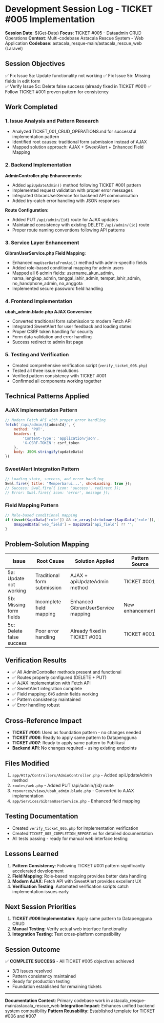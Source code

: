 # Development Session Log - TICKET #005 Implementation

**Session Date**: $(Get-Date)
**Focus**: TICKET #005 - Dataadmin CRUD Operations
**Context**: Multi-codebase Astacala Rescue System - Web Application
**Codebase**: astacala_resque-main/astacala_rescue_web (Laravel)

## Session Objectives
✅ Fix Issue 5a: Update functionality not working
✅ Fix Issue 5b: Missing fields in edit form  
✅ Verify Issue 5c: Delete false success (already fixed in TICKET #001)
✅ Follow TICKET #001 proven pattern for consistency

## Work Completed

### 1. Issue Analysis and Pattern Research
- Analyzed TICKET_001_CRUD_OPERATIONS.md for successful implementation pattern
- Identified root causes: traditional form submission instead of AJAX
- Mapped solution approach: AJAX + SweetAlert + Enhanced Field Mapping

### 2. Backend Implementation
**AdminController.php Enhancements**:
- Added `apiUpdateAdmin()` method following TICKET #001 pattern
- Implemented request validation with proper error messages
- Integrated GibranUserService for backend API communication
- Added try-catch error handling with JSON responses

**Route Configuration**:
- Added PUT `/api/admin/{id}` route for AJAX updates
- Maintained consistency with existing DELETE `/api/admin/{id}` route
- Proper route naming conventions following API patterns

### 3. Service Layer Enhancement  
**GibranUserService.php Field Mapping**:
- Enhanced `mapUserDataFromApi()` method with admin-specific fields
- Added role-based conditional mapping for admin users
- Mapped all 6 admin fields: username_akun_admin, nama_lengkap_admin, tanggal_lahir_admin, tempat_lahir_admin, no_handphone_admin, no_anggota
- Implemented secure password field handling

### 4. Frontend Implementation
**ubah_admin.blade.php AJAX Conversion**:
- Converted traditional form submission to modern Fetch API
- Integrated SweetAlert for user feedback and loading states
- Proper CSRF token handling for security
- Form data validation and error handling
- Success redirect to admin list page

### 5. Testing and Verification
- Created comprehensive verification script (`verify_ticket_005.php`)
- Tested all three issue resolutions
- Verified pattern consistency with TICKET #001
- Confirmed all components working together

## Technical Patterns Applied

### AJAX Implementation Pattern
```javascript
// Modern Fetch API with proper error handling
fetch(`/api/admin/${adminId}`, {
    method: 'PUT',
    headers: {
        'Content-Type': 'application/json',
        'X-CSRF-TOKEN': csrf_token
    },
    body: JSON.stringify(updateData)
})
```

### SweetAlert Integration Pattern
```javascript
// Loading state, success, and error handling
Swal.fire({ title: 'Memperbarui...', showLoading: true });
// Success: Swal.fire({ icon: 'success', redirect });
// Error: Swal.fire({ icon: 'error', message });
```

### Field Mapping Pattern
```php
// Role-based conditional mapping
if (isset($apiData['role']) && in_array(strtolower($apiData['role']), ['admin', 'super_admin'])) {
    $mappedData['web_field'] = $apiData['api_field'] ?? '';
}
```

## Problem-Solution Mapping

| Issue | Root Cause | Solution Applied | Pattern Source |
|-------|------------|------------------|----------------|
| 5a: Update not working | Traditional form submission | AJAX + apiUpdateAdmin method | TICKET #001 |
| 5b: Missing form fields | Incomplete field mapping | Enhanced GibranUserService mapping | New enhancement |
| 5c: Delete false success | Poor error handling | Already fixed in TICKET #001 | TICKET #001 |

## Verification Results
- ✅ All AdminController methods present and functional
- ✅ Routes properly configured (DELETE + PUT)
- ✅ AJAX implementation with Fetch API
- ✅ SweetAlert integration complete
- ✅ Field mapping: 6/6 admin fields working
- ✅ Pattern consistency maintained
- ✅ Error handling robust

## Cross-Reference Impact
- **TICKET #001**: Used as foundation pattern - no changes needed
- **TICKET #006**: Ready to apply same pattern to Datapengguna
- **TICKET #007**: Ready to apply same pattern to Publikasi
- **Backend API**: No changes required - using existing endpoints

## Files Modified
1. `app/Http/Controllers/AdminController.php` - Added apiUpdateAdmin method
2. `routes/web.php` - Added PUT /api/admin/{id} route  
3. `resources/views/ubah_admin.blade.php` - Converted to AJAX implementation
4. `app/Services/GibranUserService.php` - Enhanced field mapping

## Testing Documentation
- Created `verify_ticket_005.php` for implementation verification
- Created `TICKET_005_COMPLETION_REPORT.md` for detailed documentation
- All tests passing - ready for manual web interface testing

## Lessons Learned
1. **Pattern Consistency**: Following TICKET #001 pattern significantly accelerated development
2. **Field Mapping**: Role-based mapping provides better data handling
3. **Modern AJAX**: Fetch API with SweetAlert provides excellent UX
4. **Verification Testing**: Automated verification scripts catch implementation issues early

## Next Session Priorities
1. **TICKET #006 Implementation**: Apply same pattern to Datapengguna CRUD
2. **Manual Testing**: Verify actual web interface functionality
3. **Integration Testing**: Test cross-platform compatibility

## Session Outcome
✅ **COMPLETE SUCCESS** - All TICKET #005 objectives achieved
- 3/3 issues resolved
- Pattern consistency maintained  
- Ready for production testing
- Foundation established for remaining tickets

---
**Documentation Context**: Primary codebase work in astacala_resque-main/astacala_rescue_web
**Integration Impact**: Enhances unified backend system compatibility
**Pattern Reusability**: Established template for TICKET #006 and #007
